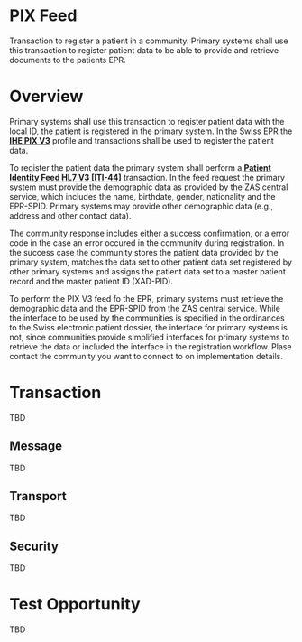 # PIX Feed

Transaction to register a patient in a community. Primary systems shall use this transaction to register patient data to be able to provide and retrieve documents to the patients EPR. 

# Overview

Primary systems shall use this transaction to register patient data with the local ID, the patient is registered in the primary system. In the Swiss EPR the **[IHE PIX V3](https://profiles.ihe.net/ITI/TF/Volume1/ch-23.html)** profile and transactions shall be used to register the patient data.  

To register the patient data the primary system shall perform a **[Patient Identity Feed HL7 V3 \[ITI-44\]](https://profiles.ihe.net/ITI/TF/Volume2/ITI-44.html)** transaction. In the feed request the primary system must provide the demographic data as provided by the ZAS central service, which includes the name, birthdate, gender, nationality and the EPR-SPID. Primary systems may provide other demographic data (e.g., address and other contact data). 

The community response includes either a success confirmation, or a error code in the case an error occured in the community during registration. In the success case the community stores the patient data provided by the primary system, matches the data set to other patient data set registered by other primary systems and assigns the patient data set to a master patient record and the master patient ID (XAD-PID).

To perform the PIX V3 feed fo the EPR, primary systems must retrieve the demographic data and the EPR-SPID from the ZAS central service. While the interface to be used by the communities is specified in the ordinances to the Swiss electronic patient dossier, the interface for primary systems is not, since communities provide simplified interfaces for primary systems to retrieve the data or included the interface in the registration workflow. Plase contact the community you want to connect to on implementation details.   
 

# Transaction 

TBD

## Message 

TBD

## Transport 

TBD 

## Security   

TBD

# Test Opportunity

TBD